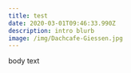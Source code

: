 ```yaml
---
title: test
date: 2020-03-01T09:46:33.990Z
description: intro blurb
image: /img/Dachcafe-Giessen.jpg
---
```

body text
